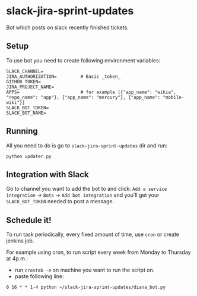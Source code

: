 # slack-jira-sprint-updates
Bot which posts on slack recently finished tickets.

## Setup
To use bot you need to create following environment variables:
```
SLACK_CHANNEL=
JIRA_AUTHORIZATION=         # Basic _token_
GITHUB_TOKEN=
JIRA_PROJECT_NAME=
APPS=                       # for example [{"app_name": "wikia", "repo_name": "app"}, {"app_name": "mercury"}, {"app_name": "mobile-wiki"}]
SLACK_BOT_TOKEN=
SLACK_BOT_NAME=
```

## Running
All you need to do is go to `slack-jira-sprint-updates` dir and run:

`python updater.py`

## Integration with Slack
Go to channel you want to add the bot to and click: `Add a service integration` -> `Bots` -> `Add bot integration` and you'll get your `SLACK_BOT_TOKEN` needed to post a message.

## Schedule it!
To run task periodically, every fixed amount of time, use `cron` or create jenkins job.

For example using cron, to run script every week from Monday to Thursday at 4p.m.:

* run `crontab -e` on machine you want to run the script on.
* paste following line:

`0 16 * * 1-4 python ~/slack-jira-sprint-updates/diana_bot.py`

